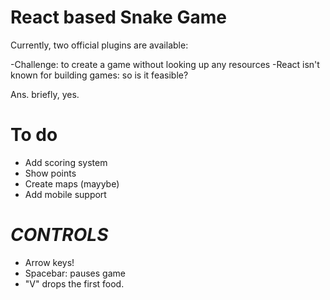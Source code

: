 # React based Snake Game



Currently, two official plugins are available:

-Challenge: to create a game without looking up any resources
-React isn't known for building games: so is it feasible? 

Ans. briefly, yes. 

# To do
- Add scoring system
- Show points
- Create maps (mayybe)
- Add mobile support

# *CONTROLS*
- Arrow keys! 
- Spacebar: pauses game
- "V" drops the first food. 